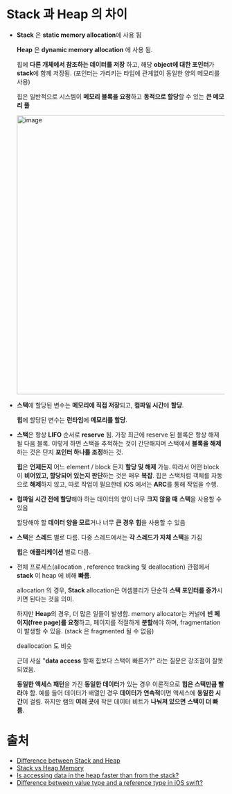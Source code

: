 # Stack 과 Heap 의 차이

- **Stack** 은 **static memory allocation**에 사용 됨

  **Heap** 은 **dynamic memory allocation** 에 사용 됨. 
  
  힙에 **다른 개체에서 참조하는 데이터를 저장** 하고, 해당 **object에 대한 포인터**가 **stack**에 함께 저장됨. (포인터는 가리키는 타입에 관계없이 동일한 양의 메모리를 사용)
  
  힙은 일반적으로 시스템이 **메모리 블록을 요청**하고 **동적으로 할당**할 수 있는 **큰 메모리 풀**


  <img width="642" alt="image" src="https://user-images.githubusercontent.com/20410193/156297066-8d4fd0de-4b63-421b-a0d9-d52b512a617e.png">

- **스택**에 할당된 변수는 **메모리에 직접 저장**되고, **컴파일 시간**에 **할당**. 

  **힙**에 할당된 변수는 **런타임**에 **메모리를 할당**. 

- **스택**은 항상 **LIFO** 순서로 **reserve** 됨.  가장 최근에 reserve 된 블록은 항상 해제될 다음 블록. 이렇게 하면 스택을 추적하는 것이 간단해지며 스택에서 **블록을 해제**하는 것은 단지 **포인터 하나를 조정**하는 것.

  **힙**은 **언제든지** 어느 element / block 든지 **할당 및 해제** 가능. 따라서 어떤 block 이 **비어있고, 할당되어 있는지 판단**하는 것은 매우 **복잡**. 힙은 스택처럼 객체를 자동으로 **해제**하지 않고, 따로 작업이 필요한데 iOS 에서는 **ARC**를 통해 작업을 수행.

- **컴파일 시간 전에 할당**해야 하는 데이터의 양이 너무 **크지 않을 때** **스택**을 사용할 수 있음

  할당해야 할 **데이터 양을 모르**거나 너무 **큰 경우** **힙**을 사용할 수 있음

- **스택**은 **스레드** 별로 다름. 다중 스레드에서는 **각 스레드가 자체 스택**을 가짐

  **힙**은 **애플리케이션** 별로 다름. 

- 전체 프로세스(allocation , reference tracking 및 deallocation) 관점에서 **stack** 이 heap 에 비해 **빠름**.

  allocation 의 경우,  **Stack** allocation은 어셈블리가 단순히 **스택 포인터를 증가**시키면 된다는 것을 의미.

  하지만 **Heap**의 경우, 더 많은 일들이 발생함. memory allocator는 커널에 **빈 페이지(free page)를 요청**하고, 페이지를 적절하게 **분할**해야 하며, fragmentation이 발생할 수 있음. (stack 은 fragmented 될 수 없음)

  deallocation 도 비슷

  근데 사실 "**data access** 할때 힙보다 스택이 빠른가?" 라는 질문은 강조점이 잘못되었음. 

  **동일한 액세스 패턴**을 가진 **동일한 데이터**가 있는 경우 이론적으로 **힙은 스택만큼 빨라**야 함. 예를 들어 데이터가 배열인 경우 **데이터가 연속적**이면 액세스에 **동일한 시간**이 걸림. 하지만 램의 **여러 곳**에 작은 데이터 비트가 **나눠져 있으면** **스택이 더 빠름**.



# 출처

- [Difference between Stack and Heap](https://www.iosiqa.com/2018/10/difference-stack-and-heap-datastructure.html)
- [Stack vs Heap Memory](https://www.educba.com/stack-vs-heap-memory/)
- [Is accessing data in the heap faster than from the stack?](https://stackoverflow.com/questions/24057331/is-accessing-data-in-the-heap-faster-than-from-the-stack)
- [Difference between value type and a reference type in iOS swift?](https://abhimuralidharan.medium.com/difference-between-value-type-and-a-reference-type-in-ios-swift-18cb5145ad7a)

